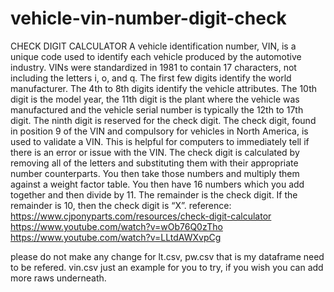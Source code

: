 # vehicle-vin-number-digit-check
CHECK DIGIT CALCULATOR  A vehicle identification number, VIN, is a unique code used to identify each vehicle produced by the automotive industry. VINs were standardized in 1981 to contain 17 characters, not including the letters i, o, and q. The first few digits identify the world manufacturer. The 4th to 8th digits identify the vehicle attributes. The 10th digit is the model year, the 11th digit is the plant where the vehicle was manufactured and the vehicle serial number is typically the 12th to 17th digit. The ninth digit is reserved for the check digit.  The check digit, found in position 9 of the VIN and compulsory for vehicles in North America, is used to validate a VIN. This is helpful for computers to immediately tell if there is an error or issue with the VIN. The check digit is calculated by removing all of the letters and substituting them with their appropriate number counterparts. You then take those numbers and multiply them against a weight factor table. You then have 16 numbers which you add together and then divide by 11. The remainder is the check digit. If the remainder is 10, then the check digit is “X”. 
reference: https://www.cjponyparts.com/resources/check-digit-calculator
https://www.youtube.com/watch?v=wOb76Q0zTho 
https://www.youtube.com/watch?v=LLtdAWXvpCg

please do not make any change for lt.csv, pw.csv that is my dataframe need to be refered.
vin.csv just an example for you to try, if you wish you can add more raws underneath.
